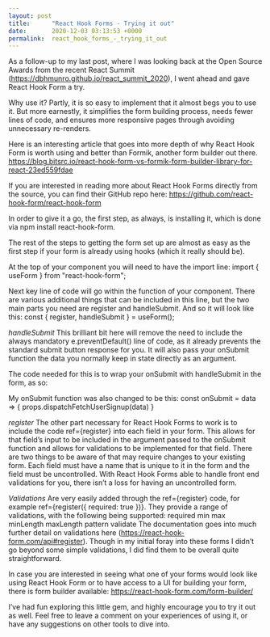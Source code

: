 ```yaml
---
layout: post
title:      "React Hook Forms - Trying it out"
date:       2020-12-03 03:13:53 +0000
permalink:  react_hook_forms_-_trying_it_out
---
```



As a follow-up to my last post, where I was looking back at the Open Source Awards from the recent React Summit (https://dbhmunro.github.io/react_summit_2020), I went ahead and gave React Hook Form a try.

Why use it? Partly, it is so easy to implement that it almost begs you to use it. But more earnestly, it simplifies the form building process, needs fewer lines of code, and ensures more responsive pages through avoiding unnecessary re-renders.

Here is an interesting article that goes into more depth of why React Hook Form is worth using and better than Formik, another form builder out there.
https://blog.bitsrc.io/react-hook-form-vs-formik-form-builder-library-for-react-23ed559fdae

If you are interested in reading more about React Hook Forms directly from the source, you can find their GitHub repo here: https://github.com/react-hook-form/react-hook-form


In order to give it a go, the first step, as always, is installing it, which is done via npm install react-hook-form.

The rest of the steps to getting the form set up are almost as easy as the first step if your form is already using hooks (which it really should be).

At the top of your component you will need to have the import line:
import { useForm } from "react-hook-form";

Next key line of code will go within the function of your component. There are various additional things that can be included in this line, but the two main parts you need are register and handleSubmit. And so it will look like this:
const { register, handleSubmit } = useForm();


*handleSubmit*
This brilliant bit here will remove the need to include the always mandatory e.preventDefault() line of code, as it already prevents the standard submit button response for you. It will also pass your onSubmit function the data you normally keep in state directly as an argument.

The code needed for this is to wrap your onSubmit with handleSubmit in the form, as so:
<form onSubmit={ handleSubmit(onSubmit) }>

My onSubmit function was also changed to be this:
const onSubmit = data => {
    props.dispatchFetchUserSignup(data)
}

*register*
The other part necessary for React Hook Forms to work is to include the code ref={register} into each field in your form. This allows for that field’s input to be included in the argument passed to the onSubmit function and allows for validations to be implemented for that field. There are two things to be aware of that may require changes to your existing form. Each field must have a name that is unique to it in the form and the field must be uncontrolled. With React Hook Forms able to handle front end validations for you, there isn’t a loss for having an uncontrolled form.

*Validations*
Are very easily added through the ref={register} code, for example ref={register({ required: true })}. They provide a range of validations, with the following being supported:
required
min
max
minLength
maxLength
pattern
validate
The documentation goes into much further detail on validations here (https://react-hook-form.com/api#register). Though in my initial foray into these forms I didn’t go beyond some simple validations, I did find them to be overall quite straightforward.

In case you are interested in seeing what one of your forms would look like using React Hook Form or to have access to a UI for building your form, there is form builder available:
https://react-hook-form.com/form-builder/

I’ve had fun exploring this little gem, and highly encourage you to try it out as well. Feel free to leave a comment on your experiences of using it, or have any suggestions on other tools to dive into.
